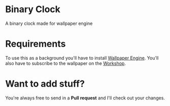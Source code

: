 # Binary Clock
A binary clock made for wallpaper engine

# Requirements
To use this as a background you'll have to install [Wallpaper Engine](https://store.steampowered.com/app/431960/Wallpaper_Engine/).
You'll also have to subscribe to the wallpaper on the [Workshop](https://steamcommunity.com/sharedfiles/filedetails/?id=1564024209).

# Want to add stuff?
You're always free to send in a **Pull request** and I'll check out your changes.
